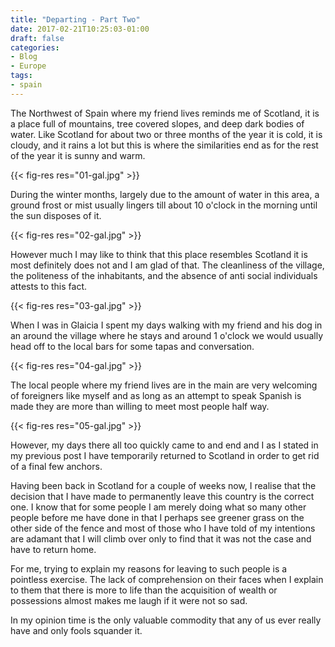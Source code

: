 ```yaml
---
title: "Departing - Part Two"
date: 2017-02-21T10:25:03-01:00
draft: false
categories:
- Blog
- Europe
tags:
- spain
---
```


The Northwest of Spain where my friend lives reminds me of Scotland, it is a place full of mountains, tree covered slopes, and deep dark bodies of water. Like Scotland for about two or three months of the year it is cold, it is cloudy, and it rains a lot but this is where the similarities end as for the rest of the year it is sunny and warm.

{{< fig-res res="01-gal.jpg" >}}

<!--more-->

During the winter months, largely due to the amount of water in this area, a ground frost or mist usually lingers till about 10 o'clock in the morning until the sun disposes of it.

 {{< fig-res res="02-gal.jpg" >}}

However much I may like to think that this place resembles Scotland it is most definitely does not and I am glad of that. The cleanliness of the village, the politeness of the inhabitants, and the absence of anti social individuals attests to this fact.

{{< fig-res res="03-gal.jpg" >}}

When I was in Glaicia I spent my days walking with my friend and his dog in an around the village where he stays and around 1 o'clock we would usually head off to the local bars for some tapas and conversation.

{{< fig-res res="04-gal.jpg" >}}

The local people where my friend lives are in the main are very welcoming of foreigners like myself and as long as an attempt to speak Spanish is made they are more than willing to meet most people half way.

{{< fig-res res="05-gal.jpg" >}}

However, my days there all too quickly came to and end and I as I stated in my previous post I have temporarily returned to Scotland in order to get rid of a final few anchors. 

Having been back in Scotland for a couple of weeks now, I realise that the decision that I have made to permanently leave this country is the correct one. I know that for some people I am merely doing what so many other people before me have done in that I perhaps see greener grass on the other side of the fence and most of those who I have told of my intentions are adamant that I will climb over only to find that it was not the case and have to return home.

For me, trying to explain my reasons for leaving to such people is a pointless exercise. The lack of comprehension on their faces when I explain to them that there is more to life than the acquisition of wealth or possessions almost makes me laugh if it were not so sad.

In my opinion time is the only valuable commodity that any of us ever really have and only fools squander it.
